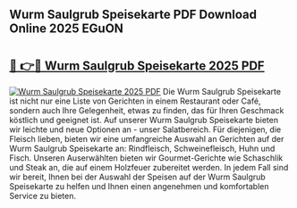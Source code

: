 ## Wurm Saulgrub Speisekarte PDF Download Online 2025 EGuON

# <h2><a href="http://gccr17.nevu.top/?p=Wurm+Saulgrub+Speisekarte">🔗 👉🔴 Wurm Saulgrub Speisekarte 2025 PDF</a></h2>

[![Wurm Saulgrub Speisekarte 2025 PDF](https://i.imgur.com/dBaPXMq.png)](http://gccr17.nevu.top/?p=Wurm+Saulgrub+Speisekarte)
Die Wurm Saulgrub Speisekarte ist nicht nur eine Liste von Gerichten in einem Restaurant oder Café, sondern auch Ihre Gelegenheit, etwas zu finden, das für Ihren Geschmack köstlich und geeignet ist. Auf unserer Wurm Saulgrub Speisekarte bieten wir leichte und neue Optionen an - unser Salatbereich. Für diejenigen, die Fleisch lieben, bieten wir eine umfangreiche Auswahl an Gerichten auf der Wurm Saulgrub Speisekarte an: Rindfleisch, Schweinefleisch, Huhn und Fisch. Unseren Auserwählten bieten wir Gourmet-Gerichte wie Schaschlik und Steak an, die auf einem Holzfeuer zubereitet werden. In jedem Fall sind wir bereit, Ihnen bei der Auswahl der Speisen auf der Wurm Saulgrub Speisekarte zu helfen und Ihnen einen angenehmen und komfortablen Service zu bieten.
